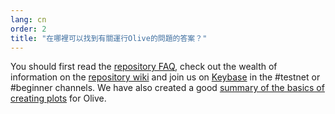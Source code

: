 ```yaml
---
lang: cn
order: 2
title: "在哪裡可以找到有關運行Olive的問題的答案？"
---
```


You should first read the [repository FAQ](https://github.com/Olive-Network/Olive-blockchain/wiki/FAQ), check out the wealth of information on the [repository wiki](https://github.com/Olive-Network/Olive-blockchain/wiki/) and  join us on [Keybase](https://keybase.io/team/Olive_network.public) in the #testnet or #beginner channels. We have also created a good [summary of the basics of creating plots](https://www.Olive.net/2021/02/22/plotting-basics.html) for Olive.
